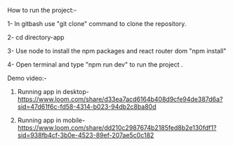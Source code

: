 How to run the project:-

1- In gitbash use "git clone" command to clone the repository.

2- cd directory-app

3- Use node to install the npm packages and react router dom "npm install"

4- Open terminal and type "npm run dev" to run the project .


Demo video:-
1. Running app in desktop- https://www.loom.com/share/d33ea7acd6164b408d9cfe94de387d6a?sid=47d61f6c-fd58-4314-b023-94db2c8ba80d

2. Running app in mobile- https://www.loom.com/share/dd210c2987674b2185fed8b2e130fdf1?sid=938fb4cf-3b0e-4523-89ef-207ae5c0c182
